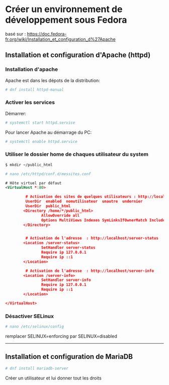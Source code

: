 # Créer un environnement de développement sous Fedora

basé sur : https://doc.fedora-fr.org/wiki/Installation_et_configuration_d%27Apache

## Installation et configuration d'Apache (httpd)

### Installation d'apache
Apache est dans les dépots de la distribution:
```bash
# dnf install httpd-manual
```
### Activer les services

Démarrer:
```bash
# systemctl start httpd.service
```
Pour lancer Apache au démarrage du PC:
```bash
# systemctl enable httpd.service
```

### Utiliser le dossier home de chaques utilisateur du system
```bash
$ mkdir ~/public_html
```

```bash
# nano /etc/httpd/conf.d/messites.conf
```

```xml
# Hôte virtuel par défaut
<VirtualHost *:80>

         # Activation des sites de quelques utilisateurs : http://localhost/~nomutilisateur
         UserDir  enabled  nomutilisateur  unautre  undernier
         UserDir  public_html
        <Directory /home/*/public_html>
                AllowOverride all
                Options MultiViews Indexes SymLinksIfOwnerMatch IncludesNoExec
        </Directory>


         # Activation de l'adresse  : http://localhost/server-status
        <Location /server-status>
                SetHandler server-status
                Require ip 127.0.0.1
                Require ip ::1
        </Location>

         # Activation de l'adresse  : http://localhost/server-info
        <Location /server-info>
                SetHandler server-info
                Require ip 127.0.0.1
                Require ip ::1
        </Location>

</VirtualHost>
```

### Désactiver SELinux

```bash
# nano /etc/selinux/config
```

remplacer SELINUX=enforcing par SELINUX=disabled

----
## Installation et configuration de MariaDB

```bash
# dnf install mariadb-server
```

Créer un utilisateur et lui donner tout les droits

